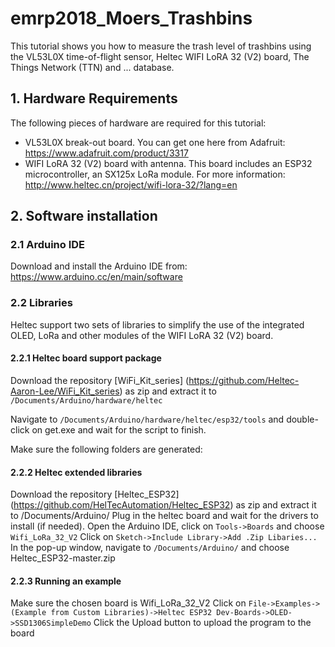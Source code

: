 # emrp2018_Moers_Trashbins
This tutorial shows you how to measure the trash level of trashbins using the VL53L0X time-of-flight sensor, Heltec WIFI LoRA 32 (V2) board, The Things Network (TTN) and ... database.
## 1. Hardware Requirements
The following pieces of hardware are required for this tutorial:
- VL53L0X break-out board. You can get one here from Adafruit: https://www.adafruit.com/product/3317
- WIFI LoRA 32 (V2) board with antenna. This board includes an ESP32 microcontroller, an SX125x LoRa module. For more information: http://www.heltec.cn/project/wifi-lora-32/?lang=en

## 2. Software installation
### 2.1 Arduino IDE
Download and install the Arduino IDE from: https://www.arduino.cc/en/main/software

### 2.2 Libraries
Heltec support two sets of libraries to simplify the use of the integrated OLED, LoRa and other modules of the WIFI LoRA 32 (V2) board.

#### 2.2.1 Heltec board support package
Download the repository [WiFi_Kit_series] (https://github.com/Heltec-Aaron-Lee/WiFi_Kit_series) as zip and extract it to `/Documents/Arduino/hardware/heltec`

Navigate to `/Documents/Arduino/hardware/heltec/esp32/tools` and double-click on get.exe and wait for the script to finish.

Make sure the following folders are generated:

#### 2.2.2 Heltec extended libraries
Download the repository [Heltec_ESP32] (https://github.com/HelTecAutomation/Heltec_ESP32) as zip and extract it to /Documents/Arduino/
Plug in the heltec board and wait for the drivers to install (if needed).
Open the Arduino IDE, click on `Tools->Boards` and choose `Wifi_LoRa_32_V2`
Click on `Sketch->Include Library->Add .Zip Libaries...`
In the pop-up window, navigate to `/Documents/Arduino/` and choose Heltec_ESP32-master.zip

#### 2.2.3 Running an example
Make sure the chosen board is Wifi_LoRa_32_V2
Click on `File->Examples->(Example from Custom Libraries)->Heltec ESP32 Dev-Boards->OLED->SSD1306SimpleDemo`
Click the Upload button to upload the program to the board


